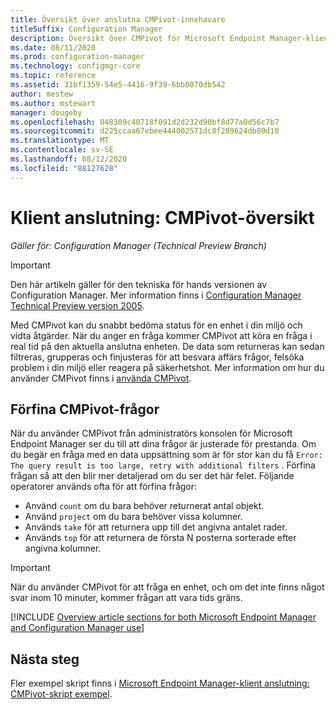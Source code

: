 ```yaml
---
title: Översikt över anslutna CMPivot-innehavare
titleSuffix: Configuration Manager
description: Översikt över CMPivot för Microsoft Endpoint Manager-klient anslutna enheter.
ms.date: 08/11/2020
ms.prod: configuration-manager
ms.technology: configmgr-core
ms.topic: reference
ms.assetid: 31bf1359-54e5-4416-9f39-6bb0070db542
author: mestew
ms.author: mstewart
manager: dougeby
ms.openlocfilehash: 048309c40718f091d2d232d90bf8d77a0d56c7b7
ms.sourcegitcommit: d225ccaa67ebee444002571dc8f289624db80d10
ms.translationtype: MT
ms.contentlocale: sv-SE
ms.lasthandoff: 08/12/2020
ms.locfileid: "88127628"
---
```

# <a name="tenant-attach-cmpivot-overview"></a>Klient anslutning: CMPivot-översikt

*Gäller för: Configuration Manager (Technical Preview Branch)*

> [!Important]
> Den här artikeln gäller för den tekniska för hands versionen av Configuration Manager. Mer information finns i [Configuration Manager Technical Preview version 2005](../core/get-started/2020/technical-preview-2005.md#bkmk_cmpivot).

Med CMPivot kan du snabbt bedöma status för en enhet i din miljö och vidta åtgärder. När du anger en fråga kommer CMPivot att köra en fråga i real tid på den aktuella anslutna enheten. De data som returneras kan sedan filtreras, grupperas och finjusteras för att besvara affärs frågor, felsöka problem i din miljö eller reagera på säkerhetshot. Mer information om hur du använder CMPivot finns i [använda CMPivot](../core/servers/manage/cmpivot.md).

## <a name="refine-cmpivot-queries"></a><a name="bkmk_refine"></a>Förfina CMPivot-frågor

När du använder CMPivot från administratörs konsolen för Microsoft Endpoint Manager ser du till att dina frågor är justerade för prestanda. Om du begär en fråga med en data uppsättning som är för stor kan du få `Error: The query result is too large, retry with additional filters` . Förfina frågan så att den blir mer detaljerad om du ser det här felet. Följande operatorer används ofta för att förfina frågor:

- Använd `count` om du bara behöver returnerat antal objekt.
- Använd `project` om du bara behöver vissa kolumner.
- Används `take` för att returnera upp till det angivna antalet rader.
- Används `top` för att returnera de första N posterna sorterade efter angivna kolumner.

> [!Important]
> När du använder CMPivot för att fråga en enhet, och om det inte finns något svar inom 10 minuter, kommer frågan att vara tids gräns. <!--7802754-->


[!INCLUDE [Overview article sections for both Microsoft Endpoint Manager and Configuration Manager use](../core/servers/manage/includes/cmpivot-overview-shared.md)]

## <a name="next-steps"></a>Nästa steg

Fler exempel skript finns i [Microsoft Endpoint Manager-klient anslutning: CMPivot-skript exempel](cmpivot-samples-attached.md).
